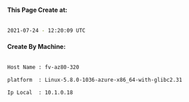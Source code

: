 
   
#### This Page Create at:

```bash

2021-07-24 - 12:20:09 UTC

```

#### Create By Machine:

```bash

Host Name : fv-az80-320

platform  : Linux-5.8.0-1036-azure-x86_64-with-glibc2.31

Ip Local  : 10.1.0.18

```


